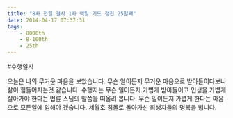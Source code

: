 ```yaml
---
title: "8차 천일 결사 1차 백일 기도 정진 25일째"
date: 2014-04-17 07:37:31
tags:
    - 8000th
    - 8-100th
    - 25th
---
```


#수행일지

오늘은 나의 무거운 마음을 보았습니다. 무슨 일이든지 무거운 마음으로 받아들이다보니 삶이 힘들어지는것 같습니다. 수행자는 무슨 일이든지 가볍게 받아들이고 인생을 가볍게 살아가야 한다는 법륜 스님의 말씀을 떠올려 봅니다. 무슨 일이든지 가볍게 한다는 마음으로 모든일에 임해야 겠습니다. 세월호 침몰로 돌아가신 희생자들의 명복을 빕니다.

